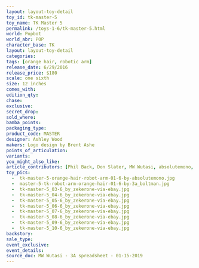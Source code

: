 ```yaml
---
layout: layout-toy-detail 
toy_id: tk-master-5
toy_name: TK Master 5
permalink: /toys-1-6/tk-master-5.html
world: Popbot
world_abr: POP
character_base: TK
layout: layout-toy-detail
categories: 
tags: [orange hair, robotic arm]
release_date: 6/29/2016
release_price: $180 
scale: one sixth
size: 12 inches
comes_with: 
edition_qty: 
chase: 
exclusive: 
secret_drop: 
sold_where: 
bamba_points: 
packaging_type: 
product_code: MASTER
designer: Ashley Wood
makers: Logo design by Brent Ashe
points_of_articulation: 
variants: 
you_might_also_like: 
article_contributors: [Phil Back, Don Slater, MW Wutasi, absolutemono, 3a_boltman, Brent Ashe, zekerone]
toy_pics: 
  -  tk-master-5-orange-hair-robot-arm-01-6-by-absolutemono.jpg
  -  master-5-tk-robot-arm-orange-hair-01-6-by-3a_boltman.jpg
  -  tk-master-5_03-6_by_zekerone-via-ebay.jpg
  -  tk-master-5_04-6_by_zekerone-via-ebay.jpg
  -  tk-master-5_05-6_by_zekerone-via-ebay.jpg
  -  tk-master-5_06-6_by_zekerone-via-ebay.jpg
  -  tk-master-5_07-6_by_zekerone-via-ebay.jpg
  -  tk-master-5_08-6_by_zekerone-via-ebay.jpg
  -  tk-master-5_09-6_by_zekerone-via-ebay.jpg
  -  tk-master-5_10-6_by_zekerone-via-ebay.jpg
backstory: 
sale_type: 
event_exclusive: 
event_details: 
source_doc: MW Wutasi - 3A spreadsheet - 01-15-2019
---
```

